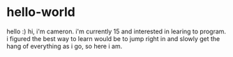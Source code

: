 # hello-world
hello :)
hi, i'm cameron. i'm currently 15 and interested in learing to program. i figured the best way to learn would be to jump right in and slowly get the hang of everything as i go, so here i am.
